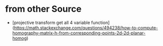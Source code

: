 # from other Source
- [projective transform get all 4 variable function] (https://math.stackexchange.com/questions/494238/how-to-compute-homography-matrix-h-from-corresponding-points-2d-2d-planar-homog)
